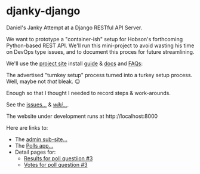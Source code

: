 # djanky-django
Daniel's Janky Attempt at a Django RESTful API Server.

We want to prototype a "container-ish" setup for Hobson's forthcoming Python-based REST API. We'll run this mini-project to avoid wasting his time on DevOps type issues, and to document this proces for future streamlining.

We'll use the [project site](https://www.djangoproject.com/) install [guide](https://docs.djangoproject.com/en/2.2/intro/install/) & [docs](https://docs.djangoproject.com/en/2.2/topics/install/) and [FAQs](https://docs.djangoproject.com/en/2.2/faq/install/#faq-python-version-support):

The advertised "turnkey setup" process turned into a turkey setup process.  Well, maybe not _that_ bleak.  :wink:  

Enough so that I thought I needed to record steps & work-arounds. 

See the [issues...](https://github.com/mindcurrent/djanky-django/issues) & [*wiki...*](https://github.com/mindcurrent/djanky-django/wiki/Djanky-Django-World-HQ).

The website under development runs at http://localhost:8000

Here are links to:
- The [admin sub-site...](http://localhost:8000/admin/)
- The [Polls app...](http://localhost:8000/polls/)
- Detail pages for:
    - [Results for poll questiion #3](http://localhost:8000/polls/3/results/)
    - [Votes for poll question #3](http://localhost:8000/polls/3/vote/)
